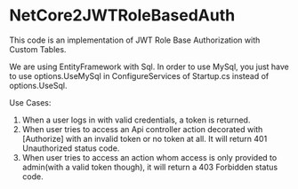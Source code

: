 # NetCore2JWTRoleBasedAuth

This code is an implementation of JWT Role Base Authorization with Custom Tables. 

We are using EntityFramework with Sql. In order to use MySql, you just have to use options.UseMySql in ConfigureServices of Startup.cs
instead of options.UseSql.

Use Cases:

1. When a user logs in with valid credentials, a token is returned.
2. When user tries to access an Api controller action decorated with [Authorize] with an invalid token or no token at all. It will return
   401 Unauthorized status code.
3. When user tries to access an action whom access is only provided to admin(with a valid token though), it will return a 403 Forbidden
   status code.
